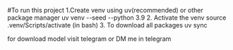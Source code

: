 #To run this project
1.Create venv using uv(recommended) or other package manager
  uv venv --seed --python 3.9
2. Activate the venv
  source .venv/Scripts/activate (in bash)
3. To download all packages
  uv sync 

for download model visit telegram or DM me in telegram
<!-- uv add pip -->
<!-- python -m spacy download en_core_web_sm -->

<!-- Once upon a time, in a vast jungle, there lived an ant named Arlo and an elephant named Ella. Arlo was small, quick, and full of energy, while Ella was large, strong, and kind-hearted. Despite their size differences, the two were the best of friends.

One sunny afternoon, a terrible storm rolled in. Dark clouds filled the sky, and soon the rain began to pour heavily. The jungle animals scrambled to find shelter. Arlo, being small, quickly scurried into a tiny hole at the base of a tree, where he was safe from the rain. But Ella, being so large, had trouble finding shelter. The tree wasn’t big enough to fit her, and the rain was coming down in torrents. -->